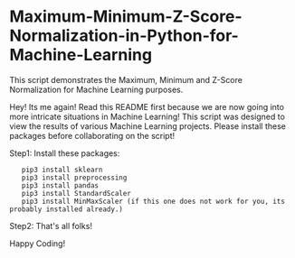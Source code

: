 # Maximum-Minimum-Z-Score-Normalization-in-Python-for-Machine-Learning
This script demonstrates the Maximum, Minimum and Z-Score Normalization for Machine Learning purposes.

Hey! Its me again! Read this README first because we are now going into more intricate situations in Machine Learning! 
This script was designed to view the results of various Machine Learning projects. Please install these packages before
collaborating on the script! 

Step1: Install these packages:
     
       pip3 install sklearn
       pip3 install preprocessing
       pip3 install pandas
       pip3 install StandardScaler
       pip3 install MinMaxScaler (if this one does not work for you, its probably installed already.)
       
Step2: That's all folks!        

Happy Coding! 

